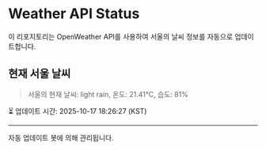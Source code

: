 
# Weather API Status

이 리포지토리는 OpenWeather API를 사용하여 서울의 날씨 정보를 자동으로 업데이트합니다.

## 현재 서울 날씨
> 서울의 현재 날씨: light rain, 온도: 21.41°C, 습도: 81%

⏳ 업데이트 시간: 2025-10-17 18:26:27 (KST)

---
자동 업데이트 봇에 의해 관리됩니다.

